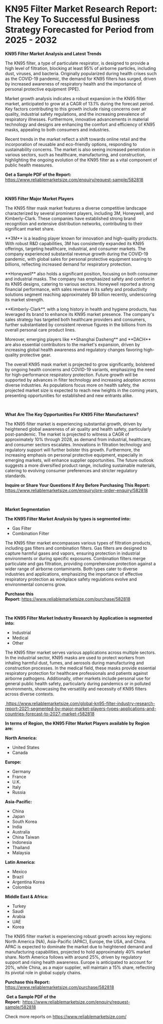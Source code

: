 <p><h1>KN95 Filter Market Research Report: The Key To Successful Business Strategy Forecasted for Period from 2025 - 2032</h1></p><p><strong>KN95 Filter Market Analysis and Latest Trends</strong></p>
<p><p>The KN95 filter, a type of particulate respirator, is designed to provide a high level of filtration, blocking at least 95% of airborne particles, including dust, viruses, and bacteria. Originally popularized during health crises such as the COVID-19 pandemic, the demand for KN95 filters has surged, driven by increased awareness of respiratory health and the importance of personal protective equipment (PPE). </p><p>Market growth analysis indicates a robust expansion in the KN95 filter market, anticipated to grow at a CAGR of 13.1% during the forecast period. Key factors contributing to this growth include rising concerns over air quality, industrial safety regulations, and the increasing prevalence of respiratory illnesses. Furthermore, innovative advancements in material technology and designs are enhancing the comfort and efficiency of KN95 masks, appealing to both consumers and industries.</p><p>Recent trends in the market reflect a shift towards online retail and the incorporation of reusable and eco-friendly options, responding to sustainability concerns. The market is also seeing increased penetration in various sectors, such as healthcare, manufacturing, and construction, highlighting the ongoing evolution of the KN95 filter as a vital component of public health measures.</p></p>
<p><strong>Get a Sample PDF of the Report:&nbsp;</strong> <a href="https://www.reliablemarketsize.com/enquiry/request-sample/582818?utm_campaign=2936&utm_medium=2&utm_source=Github&utm_content=ia&utm_term=23032025&utm_id=kn95-filter">https://www.reliablemarketsize.com/enquiry/request-sample/582818</a></p>
<p>&nbsp;</p>
<p><strong>KN95 Filter Major Market Players</strong></p>
<p><p>The KN95 filter mask market features a diverse competitive landscape characterized by several prominent players, including 3M, Honeywell, and Kimberly-Clark. These companies have established strong brand recognition and extensive distribution networks, contributing to their significant market share.</p><p>**3M** is a leading player known for innovation and high-quality products. With robust R&D capabilities, 3M has consistently expanded its KN95 offerings, targeting healthcare, industrial, and consumer markets. The company experienced substantial revenue growth during the COVID-19 pandemic, with global sales for personal protective equipment soaring to billions, reflecting increased demand for respiratory protection.</p><p>**Honeywell** also holds a significant position, focusing on both consumer and industrial masks. The company has emphasized safety and comfort in its KN95 designs, catering to various sectors. Honeywell reported a strong financial performance, with sales revenue in its safety and productivity solutions segment reaching approximately $9 billion recently, underscoring its market strength.</p><p>**Kimberly-Clark**, with a long history in health and hygiene products, has leveraged its brand to enhance its KN95 market presence. The company's sales strategy has targeted both healthcare providers and consumers, further substantiated by consistent revenue figures in the billions from its overall personal care product lines.</p><p>Moreover, emerging players like **Shanghai Dasheng** and **DACH** are also essential contributors to the market's expansion, driven by increasing global health awareness and regulatory changes favoring high-quality protective gear.</p><p>The overall KN95 mask market is projected to grow significantly, bolstered by ongoing health concerns and COVID-19 variants, emphasizing the need for high-performance respiratory protection. Future growth will be supported by advances in filter technology and increasing adoption across diverse industries. As populations focus more on health safety, the projected market size is expected to reach new heights in the coming years, presenting opportunities for established and new entrants alike.</p></p>
<p>&nbsp;</p>
<p><strong>What Are The Key Opportunities For KN95 Filter Manufacturers?</strong></p>
<p><p>The KN95 filter market is experiencing substantial growth, driven by heightened global awareness of air quality and health safety, particularly post-pandemic. The market is projected to witness a CAGR of approximately 10% through 2028, as demand from industrial, healthcare, and consumer sectors escalates. Innovations in filtration technology and regulatory support will further bolster this growth. Furthermore, the increasing emphasis on personal protective equipment, especially in emerging markets, will enhance supplier opportunities. The future outlook suggests a more diversified product range, including sustainable materials, catering to evolving consumer preferences and stricter regulatory standards.</p></p>
<p><strong>Inquire or Share Your Questions If Any Before Purchasing This Report:</strong> <a href="https://www.reliablemarketsize.com/enquiry/pre-order-enquiry/582818?utm_campaign=2936&utm_medium=2&utm_source=Github&utm_content=ia&utm_term=23032025&utm_id=kn95-filter">https://www.reliablemarketsize.com/enquiry/pre-order-enquiry/582818</a></p>
<p>&nbsp;</p>
<p><strong>Market Segmentation</strong></p>
<p><strong>The KN95 Filter Market Analysis by types is segmented into:</strong></p>
<p><ul><li>Gas Filter</li><li>Combination Filter</li></ul></p>
<p><p>The KN95 filter market encompasses various types of filtration products, including gas filters and combination filters. Gas filters are designed to capture harmful gases and vapors, ensuring protection in industrial environments or during specific exposures. Combination filters merge particulate and gas filtration, providing comprehensive protection against a wider range of airborne contaminants. Both types cater to diverse industries and applications, emphasizing the importance of effective respiratory protection as workplace safety regulations evolve and environmental concerns grow.</p></p>
<p><strong>Purchase this Report:&nbsp;</strong><a href="https://www.reliablemarketsize.com/purchase/582818?utm_campaign=2936&utm_medium=2&utm_source=Github&utm_content=ia&utm_term=23032025&utm_id=kn95-filter">https://www.reliablemarketsize.com/purchase/582818</a></p>
<p>&nbsp;</p>
<p><strong>The KN95 Filter Market Industry Research by Application is segmented into:</strong></p>
<p><ul><li>Industrial</li><li>Medical</li><li>Other</li></ul></p>
<p><p>The KN95 filter market serves various applications across multiple sectors. In the industrial sector, KN95 masks are used to protect workers from inhaling harmful dust, fumes, and aerosols during manufacturing and construction processes. In the medical field, these masks provide essential respiratory protection for healthcare professionals and patients against airborne pathogens. Additionally, other markets include personal use for general public health safety, particularly during pandemics or in polluted environments, showcasing the versatility and necessity of KN95 filters across diverse contexts.</p></p>
<p><a href="https://www.reliablemarketsize.com/global-kn95-filter-industry-research-report-2021-segmented-by-major-market-players-types-applications-and-countries-forecast-to-2027-market-r582818?utm_campaign=2936&utm_medium=2&utm_source=Github&utm_content=ia&utm_term=23032025&utm_id=kn95-filter">&nbsp;https://www.reliablemarketsize.com/global-kn95-filter-industry-research-report-2021-segmented-by-major-market-players-types-applications-and-countries-forecast-to-2027-market-r582818</a></p>
<p><strong>In terms of Region, the KN95 Filter Market Players available by Region are:</strong></p>
<p>
    <p> <strong> North America: </strong>
        <ul>
            <li>United States</li>
            <li>Canada</li>
        </ul>
        </p> 
    <p> <strong> Europe: </strong>
        <ul>
            <li>Germany</li>
            <li>France</li>
            <li>U.K.</li>
            <li>Italy</li>
            <li>Russia</li>
        </ul>
        </p> 
    <p> <strong> Asia-Pacific: </strong>
        <ul>
            <li>China</li>
            <li>Japan</li>
            <li>South Korea</li>
            <li>India</li>
            <li>Australia</li>
            <li>China Taiwan</li>
            <li>Indonesia</li>
            <li>Thailand</li>
            <li>Malaysia</li>
        </ul>
        </p> 
    <p> <strong> Latin America: </strong>
        <ul>
            <li>Mexico</li>
            <li>Brazil</li>
            <li>Argentina Korea</li>
            <li>Colombia</li>
        </ul>
        </p> 
    <p> <strong> Middle East & Africa: </strong>
        <ul>
            <li>Turkey</li>
            <li>Saudi</li>
            <li>Arabia</li>
            <li>UAE</li>
            <li>Korea</li>
        </ul>
    </p>
    </p>
<p><p>The KN95 filter market is experiencing robust growth across key regions: North America (NA), Asia-Pacific (APAC), Europe, the USA, and China. APAC is expected to dominate the market due to heightened demand and manufacturing capabilities, projected to hold approximately 40% market share. North America follows with around 25%, driven by regulatory support and rising health awareness. Europe is anticipated to account for 20%, while China, as a major supplier, will maintain a 15% share, reflecting its pivotal role in global supply chains.</p></p>
<p><strong>Purchase this Report: </strong><a href="https://www.reliablemarketsize.com/purchase/582818?utm_campaign=2936&utm_medium=2&utm_source=Github&utm_content=ia&utm_term=23032025&utm_id=kn95-filter">https://www.reliablemarketsize.com/purchase/582818</a></p>
<p>&nbsp;<strong>Get a Sample PDF of the Report:&nbsp;&nbsp;</strong><a href="https://www.reliablemarketsize.com/enquiry/request-sample/582818?utm_campaign=2936&utm_medium=2&utm_source=Github&utm_content=ia&utm_term=23032025&utm_id=kn95-filter">https://www.reliablemarketsize.com/enquiry/request-sample/582818</a></p>
<p><strong></strong></p>
<p>Check more reports on <a href="https://www.reliablemarketsize.com/?utm_campaign=2936&utm_medium=2&utm_source=Github&utm_content=ia&utm_term=23032025&utm_id=kn95-filter">https://www.reliablemarketsize.com/</a></p>